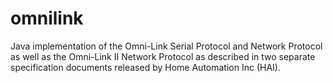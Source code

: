# omnilink
Java implementation of the Omni-Link Serial Protocol and Network Protocol as well as the Omni-Link II Network Protocol as described in two separate specification documents released by Home Automation Inc (HAI).